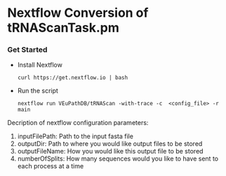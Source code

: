 # Nextflow Conversion of tRNAScanTask.pm

### Get Started
  * Install Nextflow
    
    `curl https://get.nextflow.io | bash`
  
  * Run the script
    
    `nextflow run VEuPathDB/tRNAScan -with-trace -c  <config_file> -r main`

Decription of nextflow configuration parameters:
1. inputFilePath: Path to the input fasta file
2. outputDir: Path to where you would like output files to be stored
3. outputFileName: How you would like this output file to be stored
4. numberOfSplits: How many sequences would you like to have sent to each process at a time
